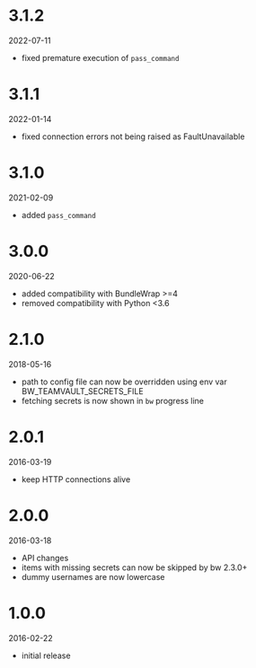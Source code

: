 # 3.1.2

2022-07-11

* fixed premature execution of `pass_command`


# 3.1.1

2022-01-14

* fixed connection errors not being raised as FaultUnavailable


# 3.1.0

2021-02-09

* added `pass_command`


# 3.0.0

2020-06-22

* added compatibility with BundleWrap >=4
* removed compatibility with Python <3.6


# 2.1.0

2018-05-16

* path to config file can now be overridden using env var BW_TEAMVAULT_SECRETS_FILE
* fetching secrets is now shown in `bw` progress line


# 2.0.1

2016-03-19

* keep HTTP connections alive


# 2.0.0

2016-03-18

* API changes
* items with missing secrets can now be skipped by bw 2.3.0+
* dummy usernames are now lowercase


# 1.0.0

2016-02-22

* initial release
